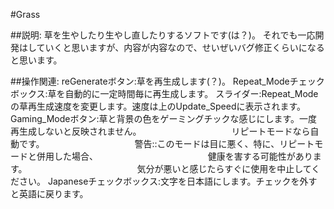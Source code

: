 
#Grass

##説明:
草を生やしたり生やし直したりするソフトです(は？)。
それでも一応開発はしていくと思いますが、内容が内容なので、せいぜいバグ修正くらいになると思います。


##操作関連:
reGenerateボタン:草を再生成します(？)。
Repeat_Modeチェックボックス:草を自動的に一定時間毎に再生成します。
スライダー:Repeat_Modeの草再生成速度を変更します。速度は上のUpdate_Speedに表示されます。
Gaming_Modeボタン:草と背景の色をゲーミングチックな感じにします。一度再生成しないと反映されません。
　　　　　　　　　　リピートモードなら自動です。
　　　　　　　　　　警告::このモードは目に悪く、特に、リピートモードと併用した場合、
　　　　　　　　　　　　  健康を害する可能性があります。
　　　　　　　　　　　　  気分が悪いと感じたらすぐに使用を中止してください。
Japaneseチェックボックス:文字を日本語にします。チェックを外すと英語に戻ります。
